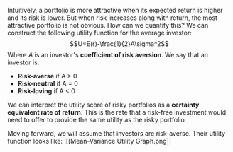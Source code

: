 Intuitively, a portfolio is more attractive when its expected return is higher and its risk is lower. But when risk increases along with return, the most attractive portfolio is not obvious. How can we quantify this? We can construct the following utility function for the average investor:
$$U=E(r)-\frac{1}{2}A\sigma^2$$
Where $A$ is an investor's **coefficient of risk aversion**. We say that an investor is:
- **Risk-averse** if A > 0
- **Risk-neutral** if A = 0
- **Risk-loving** if A < 0
 
We can interpret the utility score of risky portfolios as a **certainty equivalent rate of return**. This is the rate that a risk-free investment would need to offer to provide the same utility as the risky portfolio.

Moving forward, we will assume that investors are risk-averse. Their utility function looks like:
![[Mean-Variance Utility Graph.png]]